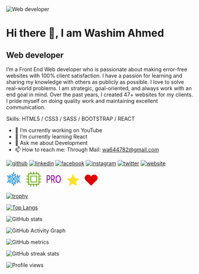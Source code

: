 ![Web developer](https://pbs.twimg.com/profile_banners/1233650693614866432/1640200276/600x200)

# Hi there 👋, I am Washim Ahmed
## Web developer

I’m a Front End Web developer who is passionate about making error-free websites with 100% client satisfaction. I have a passion for learning and sharing my knowledge with others as publicly as possible. I love to solve real-world problems. I am strategic, goal-oriented, and always work with an end goal in mind. Over the past years, I created 47+ websites for my clients. I pride myself on doing quality work and maintaining excellent communication.

Skills: HTML5 / CSS3 / SASS / BOOTSTRAP / REACT

- 🔭 I’m currently working on YouTube 
- 🌱 I’m currently learning React 
- 💬 Ask me about Development 
- 📫 How to reach me: Through Mail: wa644782@gmail.com 


[<img src='https://cdn.jsdelivr.net/npm/simple-icons@3.0.1/icons/github.svg' alt='github' height='40'>](https://github.com/washimahamedbu062)  [<img src='https://cdn.jsdelivr.net/npm/simple-icons@3.0.1/icons/linkedin.svg' alt='linkedin' height='40'>](https://www.linkedin.com/in/https://www.linkedin.com/in/washimahamedbu062//)  [<img src='https://cdn.jsdelivr.net/npm/simple-icons@3.0.1/icons/facebook.svg' alt='facebook' height='40'>](https://www.facebook.com/https://www.facebook.com/washimahamedbu062/)  [<img src='https://cdn.jsdelivr.net/npm/simple-icons@3.0.1/icons/instagram.svg' alt='instagram' height='40'>](https://www.instagram.com/https://www.instagram.com/washimahamedbu062//)  [<img src='https://cdn.jsdelivr.net/npm/simple-icons@3.0.1/icons/twitter.svg' alt='twitter' height='40'>](https://twitter.com/https://twitter.com/wasimahmedbu062)  [<img src='https://cdn.jsdelivr.net/npm/simple-icons@3.0.1/icons/icloud.svg' alt='website' height='40'>](https://www.fiverr.com/users/ahamedbu062)  

<a href='https://archiveprogram.github.com/'><img src='https://raw.githubusercontent.com/acervenky/animated-github-badges/master/assets/acbadge.gif' width='40' height='40'></a> <a href='https://docs.github.com/en/developers'><img src='https://raw.githubusercontent.com/acervenky/animated-github-badges/master/assets/devbadge.gif' width='40' height='40'></a> <a href='https://github.com/pricing'><img src='https://raw.githubusercontent.com/acervenky/animated-github-badges/master/assets/pro.gif' width='40' height='40'></a> <a href='https://stars.github.com/'><img src='https://raw.githubusercontent.com/acervenky/animated-github-badges/master/assets/starbadge.gif' width='35' height='35'></a> <a href='https://docs.github.com/en/github/supporting-the-open-source-community-with-github-sponsors'><img src='https://raw.githubusercontent.com/acervenky/animated-github-badges/master/assets/sponsorbadge.gif' width='35' height='35'></a> 

[![trophy](https://github-profile-trophy.vercel.app/?username=washimahamedbu062)](https://github.com/ryo-ma/github-profile-trophy)

[![Top Langs](https://github-readme-stats.vercel.app/api/top-langs/?username=washimahamedbu062)](https://github.com/anuraghazra/github-readme-stats)

![GitHub stats](https://github-readme-stats.vercel.app/api?username=washimahamedbu062&show_icons=true&count_private=true)  

![GitHub Activity Graph](https://activity-graph.herokuapp.com/graph?username=washimahamedbu062)  

![GitHub metrics](https://metrics.lecoq.io/washimahamedbu062)  

![GitHub streak stats](https://github-readme-streak-stats.herokuapp.com/?user=washimahamedbu062)  

![Profile views](https://gpvc.arturio.dev/washimahamedbu062)  
